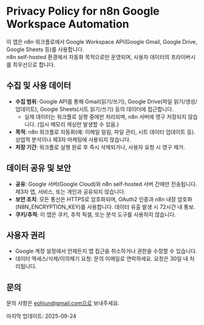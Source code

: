 # Privacy Policy for n8n Google Workspace Automation

이 앱은 n8n 워크플로에서 Google Workspace API(Google Gmail, Google Drive, Google Sheets 등)를 사용합니다.  
n8n self-hosted 환경에서 자동화 목적으로만 운영되며, 사용자 데이터의 프라이버시를 최우선으로 합니다.

## 수집 및 사용 데이터
- **수집 범위**: Google API를 통해 Gmail(읽기/쓰기), Google Drive(파일 읽기/생성/업데이트), Google Sheets(시트 읽기/쓰기) 등의 데이터에 접근합니다.  
  - 실제 데이터는 워크플로 실행 중에만 처리되며, n8n 서버에 영구 저장되지 않습니다. (임시 메모리 캐싱만 발생할 수 있음.)
- **목적**: n8n 워크플로 자동화(예: 이메일 알림, 파일 관리, 시트 데이터 업데이트 등). 상업적 분석이나 제3자 마케팅에 사용되지 않습니다.
- **저장 기간**: 워크플로 실행 완료 후 즉시 삭제되거나, 사용자 요청 시 영구 제거.

## 데이터 공유 및 보안
- **공유**: Google 서버(Google Cloud)와 n8n self-hosted 서버 간에만 전송됩니다. 제3자 앱, 서비스, 또는 개인과 공유되지 않습니다.
- **보안 조치**: 모든 통신은 HTTPS로 암호화되며, OAuth2 인증과 n8n 내장 암호화(N8N_ENCRYPTION_KEY)를 사용합니다. 데이터 유출 발생 시 72시간 내 통보.
- **쿠키/추적**: 이 앱은 쿠키, 추적 픽셀, 또는 분석 도구를 사용하지 않습니다.

## 사용자 권리
- Google 계정 설정에서 언제든지 앱 접근을 취소하거나 권한을 수정할 수 있습니다.
- 데이터 액세스/삭제/이의제기 요청: 문의 이메일로 연락하세요. 요청은 30일 내 처리됩니다.

## 문의
문의 사항은 eohjun@gmail.com으로 보내주세요.

마지막 업데이트: 2025-09-24
